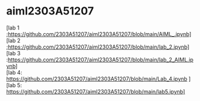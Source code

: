 # aiml2303A51207
[lab 1 ;https://github.com/2303A51207/aiml2303A51207/blob/main/AIML_.ipynb]                       
[lab 2 ;https://github.com/2303A51207/aiml2303A51207/blob/main/lab_2.ipynb]             
[lab 3 :https://github.com/2303A51207/aiml2303A51207/blob/main/lab_2_AIML.ipynb]        
[lab 4: https://github.com/2303A51207/aiml2303A51207/blob/main/Lab_4.ipynb ]
[lab 5: https://github.com/2303A51207/aiml2303A51207/blob/main/lab5.ipynb]

